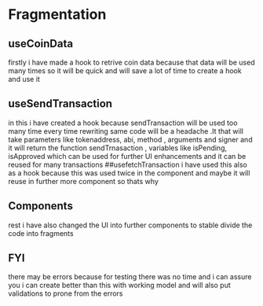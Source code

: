 # Fragmentation
## useCoinData
firstly i have made a hook to retrive coin data because that data will be used many times so it will be quick and will save a lot of time to create a hook and use it
## useSendTransaction
in this i have created a hook because sendTransaction will be used too many time every time rewriting same code will be a headache .It  that will take parameters like tokenaddress, abi, method , arguments and signer and it will return the function sendTrnasaction , variables like isPending, isApproved which can be used for further UI enhancements and it can be reused for many transactions 
##usefetchTransaction 
i have used this also as a hook because this was used twice in the component and maybe it will reuse in further more component so thats why
## Components 
rest i have also changed the UI into further components to stable divide the code into fragments
## FYI
there may be errors because for testing there was no time and i can assure you i can create better than this with working model and will also put validations to prone from the errors
